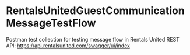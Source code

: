 # RentalsUnitedGuestCommunicationMessageTestFlow
Postman test collection for testing message flow in Rentals United REST API:
https://api.rentalsunited.com/swagger/ui/index

